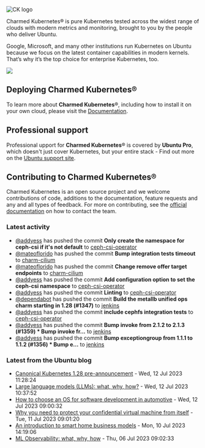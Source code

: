 ![CK logo](https://assets.ubuntu.com/v1/451d4cf4-Charmed+Kubernetes_RGB_onWhite_2022.svg)

Charmed Kubernetes® is pure Kubernetes tested across the widest range of clouds with modern metrics and monitoring, brought to you by the people who deliver Ubuntu.

Google, Microsoft, and many other institutions run Kubernetes on Ubuntu because we focus on the latest container capabilities in modern kernels. That’s why it’s the top choice for enterprise Kubernetes, too.

![](https://assets.ubuntu.com/v1/843c77b6-juju-at-a-glace.svg)

## Deploying Charmed Kubernetes®

To learn more about **Charmed Kubernetes**®, including how to install it on your own cloud, please visit the [Documentation][docs].

## Professional support

Professional upport for **Charmed Kubernetes**® is covered by **Ubuntu Pro**, which doesn't just cover Kubernetes, but your entire stack - Find out more on the [Ubuntu support site](https://ubuntu.com/support).

## Contributing to Charmed Kubernetes®

Charmed Kubernetes is an open source project and we welcome contributions of code, additions to the documentation, feature requests and any and all types of feedback. For more on contributing, see the [official documentation][get-in-touch] on how to contact the team.

<!-- LINKS -->
[docs]: https://ubuntu.com/kubernetes/docs
[get-in-touch]: https://ubuntu.com/kubernetes/docs/get-in-touch

### Latest activity

<!-- activity starts -->
 - [@addyess](https://github.com/addyess) has pushed the commit **Only create the namespace for ceph-csi if it's not default** to [ceph-csi-operator](https://github.com/charmed-kubernetes/ceph-csi-operator)
 - [@mateoflorido](https://github.com/mateoflorido) has pushed the commit **Bump integration tests timeout** to [charm-cilium](https://github.com/charmed-kubernetes/charm-cilium)
 - [@mateoflorido](https://github.com/mateoflorido) has pushed the commit **Change remove offer target endpoints** to [charm-cilium](https://github.com/charmed-kubernetes/charm-cilium)
 - [@addyess](https://github.com/addyess) has pushed the commit **Add configuration option to set the ceph-csi namespace** to [ceph-csi-operator](https://github.com/charmed-kubernetes/ceph-csi-operator)
 - [@addyess](https://github.com/addyess) has pushed the commit **Linting** to [ceph-csi-operator](https://github.com/charmed-kubernetes/ceph-csi-operator)
 - [@dependabot](https://github.com/dependabot[bot]) has pushed the commit **Build the metallb unified ops charm starting in 1.28 (#1347)** to [jenkins](https://github.com/charmed-kubernetes/jenkins)
 - [@addyess](https://github.com/addyess) has pushed the commit **include cephfs integration tests** to [ceph-csi-operator](https://github.com/charmed-kubernetes/ceph-csi-operator)
 - [@addyess](https://github.com/addyess) has pushed the commit **Bump invoke from 2.1.2 to 2.1.3 (#1359)  * Bump invoke fr...** to [jenkins](https://github.com/charmed-kubernetes/jenkins)
 - [@addyess](https://github.com/addyess) has pushed the commit **Bump exceptiongroup from 1.1.1 to 1.1.2 (#1356)  * Bump e...** to [jenkins](https://github.com/charmed-kubernetes/jenkins)
<!-- activity ends -->

<!-- roadmap starts -->

<!-- roadmap ends -->

### Latest from the Ubuntu blog

<!-- blog starts -->
* [Canonical Kubernetes 1.28 pre-announcement](https://ubuntu.com//blog/canonical-kubernetes-1-28-pre-announcement) - Wed, 12 Jul 2023 11:28:24 
* [Large language models (LLMs): what, why, how?](https://ubuntu.com//blog/what-are-large-language-models-llms) - Wed, 12 Jul 2023 10:37:52 
* [How to choose an OS for software development in automotive](https://ubuntu.com//blog/how-to-choose-an-os-for-software-development-in-automotive) - Wed, 12 Jul 2023 09:00:32 
* [Why you need to protect your confidential virtual machine from itself](https://ubuntu.com//blog/why-you-need-to-protect-your-confidential-virtual-machine-from-itself) - Tue, 11 Jul 2023 09:01:20 
* [An introduction to smart home business models](https://ubuntu.com//blog/an-introduction-to-smart-home-business-models) - Mon, 10 Jul 2023 14:19:06 
* [ML Observability: what, why, how](https://ubuntu.com//blog/ml-observability) - Thu, 06 Jul 2023 09:02:33 
<!-- blog ends -->
